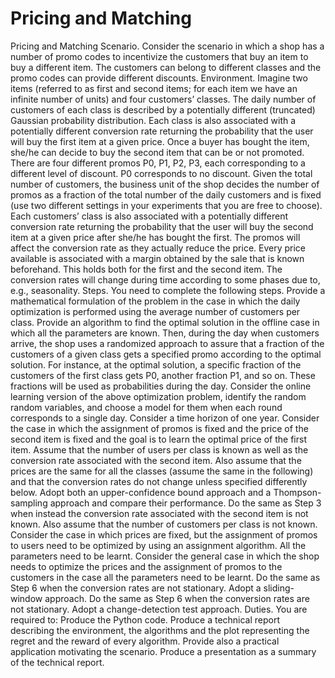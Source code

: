 # Pricing and Matching
 Pricing and Matching  Scenario. Consider the scenario in which a shop has a number of promo codes to incentivize the customers that buy an item to buy a different item. The customers can belong to different classes and the promo codes can provide different discounts.  Environment. Imagine two items (referred to as first and second items; for each item we have an infinite number of units) and four customers’ classes. The daily number of customers of each class is described by a potentially different (truncated) Gaussian probability distribution. Each class is also associated with a potentially different conversion rate returning the probability that the user will buy the first item at a given price.  Once a buyer has bought the item, she/he can decide to buy the second item that can be or not promoted. There are four different promos P0, P1, P2, P3, each corresponding to a different level of discount. P0 corresponds to no discount. Given the total number of customers, the business unit of the shop decides the number of promos as a fraction of the total number of the daily customers and is fixed (use two different settings in your experiments that you are free to choose). Each customers’ class is also associated with a potentially different conversion rate returning the probability that the user will buy the second item at a given price after she/he has bought the first. The promos will affect the conversion rate as they actually reduce the price.   Every price available is associated with a margin obtained by the sale that is known beforehand. This holds both for the first and the second item.   The conversion rates will change during time according to some phases due to, e.g., seasonality.  Steps. You need to complete the following steps. Provide a mathematical formulation of the problem in the case in which the daily optimization is performed using the average number of customers per class. Provide an algorithm to find the optimal solution in the offline case in which all the parameters are known. Then, during the day when customers arrive, the shop uses a randomized approach to assure that a fraction of the customers of a given class gets a specified promo according to the optimal solution. For instance, at the optimal solution, a specific fraction of the customers of the first class gets P0, another fraction P1, and so on. These fractions will be used as probabilities during the day. Consider the online learning version of the above optimization problem, identify the random random variables, and choose a model for them when each round corresponds to a single day. Consider a time horizon of one year. Consider the case in which the assignment of promos is fixed and the price of the second item is fixed and the goal is to learn the optimal price of the first item. Assume that the number of users per class is known as well as the conversion rate associated with the second item. Also assume that the prices are the same for all the classes (assume the same in the following) and that the conversion rates do not change unless specified differently below. Adopt both an upper-confidence bound approach and a Thompson-sampling approach and compare their performance. Do the same as Step 3 when instead the conversion rate associated with the second item is not known. Also assume that the number of customers per class is not known. Consider the case in which prices are fixed, but the assignment of promos to users need to be optimized by using an assignment algorithm. All the parameters need to be learnt.  Consider the general case in which the shop needs to optimize the prices and the assignment of promos to the customers in the case all the parameters need to be learnt. Do the same as Step 6 when the conversion rates are not stationary. Adopt a sliding-window approach. Do the same as Step 6 when the conversion rates are not stationary. Adopt a change-detection test approach.  Duties. You are required to: Produce the Python code. Produce a technical report describing the environment, the algorithms and the plot representing the regret and the reward of every algorithm. Provide also a practical application motivating the scenario. Produce a presentation as a summary of the technical report.

